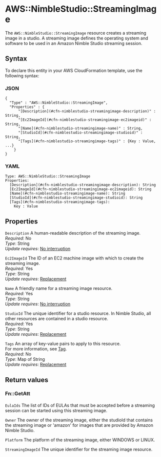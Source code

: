 # AWS::NimbleStudio::StreamingImage<a name="aws-resource-nimblestudio-streamingimage"></a>

The `AWS::NimbleStudio::StreamingImage` resource creates a streaming image in a studio\. A streaming image defines the operating system and software to be used in an Amazon Nimble Studio streaming session\.

## Syntax<a name="aws-resource-nimblestudio-streamingimage-syntax"></a>

To declare this entity in your AWS CloudFormation template, use the following syntax:

### JSON<a name="aws-resource-nimblestudio-streamingimage-syntax.json"></a>

```
{
  "Type" : "AWS::NimbleStudio::StreamingImage",
  "Properties" : {
      "[Description](#cfn-nimblestudio-streamingimage-description)" : String,
      "[Ec2ImageId](#cfn-nimblestudio-streamingimage-ec2imageid)" : String,
      "[Name](#cfn-nimblestudio-streamingimage-name)" : String,
      "[StudioId](#cfn-nimblestudio-streamingimage-studioid)" : String,
      "[Tags](#cfn-nimblestudio-streamingimage-tags)" : {Key : Value, ...}
    }
}
```

### YAML<a name="aws-resource-nimblestudio-streamingimage-syntax.yaml"></a>

```
Type: AWS::NimbleStudio::StreamingImage
Properties: 
  [Description](#cfn-nimblestudio-streamingimage-description): String
  [Ec2ImageId](#cfn-nimblestudio-streamingimage-ec2imageid): String
  [Name](#cfn-nimblestudio-streamingimage-name): String
  [StudioId](#cfn-nimblestudio-streamingimage-studioid): String
  [Tags](#cfn-nimblestudio-streamingimage-tags): 
    Key : Value
```

## Properties<a name="aws-resource-nimblestudio-streamingimage-properties"></a>

`Description`  <a name="cfn-nimblestudio-streamingimage-description"></a>
 A human\-readable description of the streaming image\.  
*Required*: No  
*Type*: String  
*Update requires*: [No interruption](https://docs.aws.amazon.com/AWSCloudFormation/latest/UserGuide/using-cfn-updating-stacks-update-behaviors.html#update-no-interrupt)

`Ec2ImageId`  <a name="cfn-nimblestudio-streamingimage-ec2imageid"></a>
The ID of an EC2 machine image with which to create the streaming image\.  
*Required*: Yes  
*Type*: String  
*Update requires*: [Replacement](https://docs.aws.amazon.com/AWSCloudFormation/latest/UserGuide/using-cfn-updating-stacks-update-behaviors.html#update-replacement)

`Name`  <a name="cfn-nimblestudio-streamingimage-name"></a>
A friendly name for a streaming image resource\.  
*Required*: Yes  
*Type*: String  
*Update requires*: [No interruption](https://docs.aws.amazon.com/AWSCloudFormation/latest/UserGuide/using-cfn-updating-stacks-update-behaviors.html#update-no-interrupt)

`StudioId`  <a name="cfn-nimblestudio-streamingimage-studioid"></a>
The unique identifier for a studio resource\. In Nimble Studio, all other resources are contained in a studio resource\.   
*Required*: Yes  
*Type*: String  
*Update requires*: [Replacement](https://docs.aws.amazon.com/AWSCloudFormation/latest/UserGuide/using-cfn-updating-stacks-update-behaviors.html#update-replacement)

`Tags`  <a name="cfn-nimblestudio-streamingimage-tags"></a>
An array of key\-value pairs to apply to this resource\.  
For more information, see [Tag](https://docs.aws.amazon.com/AWSCloudFormation/latest/UserGuide/aws-properties-resource-tags.html)\.  
*Required*: No  
*Type*: Map of String  
*Update requires*: [Replacement](https://docs.aws.amazon.com/AWSCloudFormation/latest/UserGuide/using-cfn-updating-stacks-update-behaviors.html#update-replacement)

## Return values<a name="aws-resource-nimblestudio-streamingimage-return-values"></a>

### Fn::GetAtt<a name="aws-resource-nimblestudio-streamingimage-return-values-fn--getatt"></a>

#### <a name="aws-resource-nimblestudio-streamingimage-return-values-fn--getatt-fn--getatt"></a>

`EulaIds`  <a name="EulaIds-fn::getatt"></a>
The list of IDs of EULAs that must be accepted before a streaming session can be started using this streaming image\.

`Owner`  <a name="Owner-fn::getatt"></a>
The owner of the streaming image, either the studioId that contains the streaming image or 'amazon' for images that are provided by Amazon Nimble Studio\.

`Platform`  <a name="Platform-fn::getatt"></a>
The platform of the streaming image, either WINDOWS or LINUX\.

`StreamingImageId`  <a name="StreamingImageId-fn::getatt"></a>
The unique identifier for the streaming image resource\.